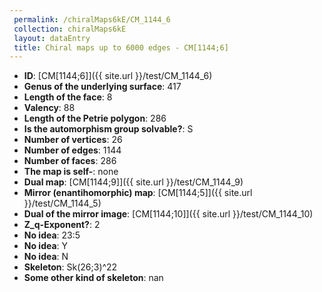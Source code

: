 ```yaml
--- 
 permalink: /chiralMaps6kE/CM_1144_6 
 collection: chiralMaps6kE
 layout: dataEntry
 title: Chiral maps up to 6000 edges - CM[1144;6]
---
```


- **ID**: [CM[1144;6]]({{ site.url }}/test/CM_1144_6)
- **Genus of the underlying surface**: 417
- **Length of the face**: 8
- **Valency**: 88
- **Length of the Petrie polygon**: 286
- **Is the automorphism group solvable?**: S
- **Number of vertices**: 26
- **Number of edges**: 1144
- **Number of faces**: 286
- **The map is self-**: none
- **Dual map**: [CM[1144;9]]({{ site.url }}/test/CM_1144_9)
- **Mirror (enantihomorphic) map**: [CM[1144;5]]({{ site.url }}/test/CM_1144_5)
- **Dual of the mirror image**: [CM[1144;10]]({{ site.url }}/test/CM_1144_10)
- **Z_q-Exponent?**: 2
- **No idea**:  23:5
- **No idea**: Y
- **No idea**: N
- **Skeleton**: Sk(26;3)^22
- **Some other kind of skeleton**: nan
